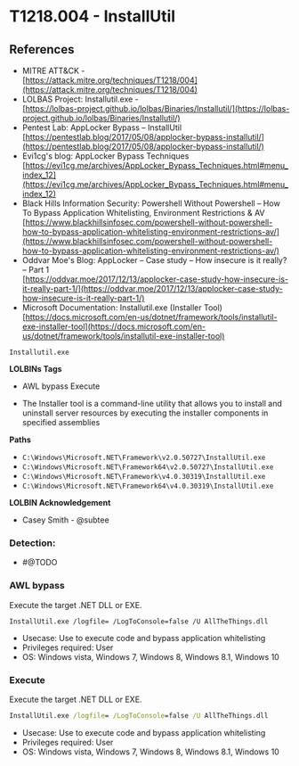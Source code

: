 <!---------------------------------------------------------------------------------
Copyright: (c) BLS OPS LLC.
This program is free software: you can redistribute it and/or modify
it under the terms of the GNU General Public License as published by
the Free Software Foundation, version 3.
This program is distributed in the hope that it will be useful,
but WITHOUT ANY WARRANTY; without even the implied warranty of
MERCHANTABILITY or FITNESS FOR A PARTICULAR PURPOSE. See the
GNU General Public License for more details.
You should have received a copy of the GNU General Public License
along with this program. If not, see <https://www.gnu.org/licenses/>.
--------------------------------------------------------------------------------->
# T1218.004 - InstallUtil
## References
* MITRE ATT&CK -<br />[https://attack.mitre.org/techniques/T1218/004](https://attack.mitre.org/techniques/T1218/004)
* LOLBAS Project: Installutil.exe -<br />[https://lolbas-project.github.io/lolbas/Binaries/Installutil/](https://lolbas-project.github.io/lolbas/Binaries/Installutil/)
* Pentest Lab: AppLocker Bypass – InstallUtil<br />[https://pentestlab.blog/2017/05/08/applocker-bypass-installutil/](https://pentestlab.blog/2017/05/08/applocker-bypass-installutil/)
* Evi1cg's blog: AppLocker Bypass Techniques<br />[https://evi1cg.me/archives/AppLocker_Bypass_Techniques.html#menu_index_12](https://evi1cg.me/archives/AppLocker_Bypass_Techniques.html#menu_index_12)
* Black Hills Information Security: Powershell Without Powershell – How To Bypass Application Whitelisting, Environment Restrictions & AV<br />[https://www.blackhillsinfosec.com/powershell-without-powershell-how-to-bypass-application-whitelisting-environment-restrictions-av/](https://www.blackhillsinfosec.com/powershell-without-powershell-how-to-bypass-application-whitelisting-environment-restrictions-av/)
* Oddvar Moe's Blog: AppLocker – Case study – How insecure is it really? – Part 1<br />[https://oddvar.moe/2017/12/13/applocker-case-study-how-insecure-is-it-really-part-1/](https://oddvar.moe/2017/12/13/applocker-case-study-how-insecure-is-it-really-part-1/)
* Microsoft Documentation: Installutil.exe (Installer Tool)<br />[https://docs.microsoft.com/en-us/dotnet/framework/tools/installutil-exe-installer-tool](https://docs.microsoft.com/en-us/dotnet/framework/tools/installutil-exe-installer-tool)

`Installutil.exe`

**LOLBINs Tags**
* AWL bypass Execute 

* The Installer tool is a command-line utility that allows you to install and uninstall server resources by executing the installer components in specified assemblies

**Paths**
* `C:\Windows\Microsoft.NET\Framework\v2.0.50727\InstallUtil.exe`
* `C:\Windows\Microsoft.NET\Framework64\v2.0.50727\InstallUtil.exe`
* `C:\Windows\Microsoft.NET\Framework\v4.0.30319\InstallUtil.exe`
* `C:\Windows\Microsoft.NET\Framework64\v4.0.30319\InstallUtil.exe`

**LOLBIN Acknowledgement**
* Casey Smith - @subtee

### Detection:

* #@TODO

### AWL bypass
Execute the target .NET DLL or EXE.
```
InstallUtil.exe /logfile= /LogToConsole=false /U AllTheThings.dll
```

* Usecase: Use to execute code and bypass application whitelisting
* Privileges required: User
* OS: Windows vista, Windows 7, Windows 8, Windows 8.1, Windows 10

### Execute
Execute the target .NET DLL or EXE.
```cmd
InstallUtil.exe /logfile= /LogToConsole=false /U AllTheThings.dll
```

* Usecase: Use to execute code and bypass application whitelisting
* Privileges required: User
* OS: Windows vista, Windows 7, Windows 8, Windows 8.1, Windows 10
